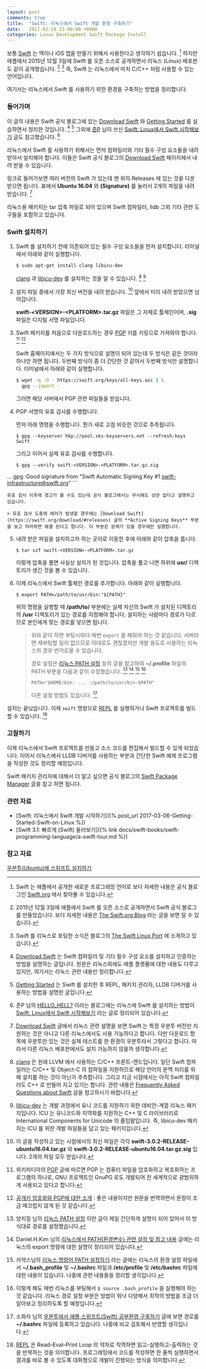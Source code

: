 ```yaml
---
layout: post
comments: true
title:  "Swift: 리눅스에서 Swift 개발 환경 구축하기"
date:   2017-02-19 23:00:00 +0900
categories: Linux Development Swift Package Install
---
```


보통 [Swift](https://swift.org) 는 맥이나 iOS 앱을 만들기 위해서 사용한다고 생각하기 쉽습니다. [^swift] 하지만 애플에서 2015년 12월 3일에 Swift 를 오픈 소스로 공개하면서 리눅스 (Linux) 배포판도 같이 공개했습니다. [^swift-welcome] [^swift-linux] 즉, Swift 는 리눅스에서 마치 C/C++ 처럼 사용할 수 있는 언어입니다.

여기서는 리눅스에서 Swift 를 사용하기 위한 환경을 구축하는 방법을 정리합니다.

### 들어가며

이 글의 내용은 Swift 공식 블로그에 있는 [Download Swift](https://swift.org/download/#releases) 와 [Getting Started](https://swift.org/getting-started/) 를 실습하면서 정리한 것입니다. [^download-swift] [^swift-started] 그외에 [준P](http://crasy.tistory.com) 님이 쓰신 [Swift: Linux에서 Swift 시작해보기](http://crasy.tistory.com/145) 글도 참고했습니다. [^crasy-145]

리눅스에서 Swift 를 사용하기 위해서는 먼저 컴파일러와 기타 필수 구성 요소들을 내려 받아서 설치해야 합니다. 이들은 Swift 공식 블로그의 [Download Swift](https://swift.org/download/#releases) 페이지에서 내려 받을 수 있습니다.

링크로 들어가보면 여러 버전의 Swift 가 있는데 맨 위의 Releases 에 있는 것을 다운받으면 됩니다. 표에서 **Ubuntu 16.04** 와  **(Signature)** 를 눌러서 2개의 파일을 내려 받습니다. [^swift-releases]

리눅스용 패키지는 tar 압축 파일로 되어 있으며 Swift 컴파일러, lldb 그외 기타 관련 도구들을 포함하고 있습니다.

### Swift 설치하기

1. Swift 를 설치하기 전에 의존되어 있는 필수 구성 요소들을 먼저 설치합니다. 터미널에서 아래와 같이 실행합니다.

	```sh
	$ sudo apt-get install clang libicu-dev
	```

	[clang](https://clang.llvm.org) 과 [libicu-dev](https://packages.debian.org/sid/libicu-dev) 를 설치하는 것을 알 수 있습니다. [^clang] [^libicu-dev]

2. 설치 파일 중에서 가장 최신 버전을 내려 받습니다. [^version] 앞에서 미리 내려 받았으면 넘어갑니다.

	**swift-\<VERSION\>-\<PLATFORM\>.tar.gz** 파일은 그 자체로 툴체인이며, **.sig** 파일은 디지털 서명 파일입니다.

3. Swift 패키지를 처음으로 다운로드하는 경우 [PGP](https://ko.wikipedia.org/wiki/PGP_(소프트웨어)) 키를 키링으로 가져와야 합니다. [^wikipedia-pgp] [^jinbo-pgp]

	Swift 홈페이지에서는 두 가지 방식으로 설명이 되어 있는데 두 방식은 같은 것이라 하나만 하면 됩니다. 두번째 방식이 좀 더 간단한 것 같아서 두번째 방식만 설명합니다. 터미널에서 아래와 같이 실행합니다.

	```sh
	$ wget -q -O - https://swift.org/keys/all-keys.asc | \
	  gpg --import -
	```

	그러면 해당 서버에서 PGP 관련 파일들을 받습니다.

4. PGP 서명의 유효 검사를 수행합니다.

	먼저 아래 명령을 수행합니다. 뭔가 새로 고침 비슷한 것으로 추측됩니다.

	```
	$ gpg --keyserver hkp://pool.sks-keyservers.net --refresh-keys Swift
	```

	그리고 이어서 실제 유효 검사를 수행합니다.

	```
	$ gpg --verify swift-<VERSION>-<PLATFORM>.tar.gz.sig
...
gpg: Good signature from "Swift Automatic Signing Key #1 <swift-infrastructure@swift.org>"
	```

	유효 검사 이후에 경고가 뜰 수도 있는데 공식 블로그에서는 무시해도 상관 없다고 설명하고 있습니다.

	> 유효 검사 도중에 에러가 발생할 경우에는 [Download Swift](https://swift.org/download/#releases) 글의 **Active Signing Keys** 부분을 보고 따라하면 해결 된다고 합니다. 이 부분은 문제가 있을 경우에만 실행합니다.

5. 내려 받은 파일을 설치하고자 하는 곳이로 이동한 후에 아래와 같이 압축을 풉니다.

	```
	$ tar xzf swift-<VERSION>-<PLATFORM>.tar.gz
	```

	이렇게 압축을 풀면 사실상 설치가 된 것입니다. 압축을 풀고 나면 하위에 **usr/** 디렉토리가 생긴 것을 볼 수 있습니다.

6. 이제 리눅스에서 Swift 툴체인 경로를 추가합니다. 아래와 같이 실행합니다.

	```
	$ export PATH=/path/to/usr/bin:"${PATH}"
	```

	위의 명령을 실행할 때 **/path/to/** 부분에는 실제 자신의 Swift 가 설치된 디렉토리의 **/usr** 디렉토리가 있는 경로를 지정해야 합니다. 설치하는 사람마다 경로가 다르므로 본인에게 맞는 경로를 넣으면 됩니다.

	> 위와 같이 하면 부팅시마다 매번 `export` 를 해줘야 하는 것 같습니다. 서버라면 재부팅할 일이 없으므로 이대로도 괜찮겠지만 개발 용도로 사용하는 리눅스의 경우 번거로울 수 있습니다.
	>
	> 경로 설정은 [리눅스 PATH 설정](http://egloos.zum.com/silve2/v/4448383) 등의 글을 참고하여 **~/.profile** 파일의 PATH 부분을 다음과 같이 수정했습니다. [^egloos-4448383] [^blueskywithyou-32] [^superad-path] [^linux-bash]
	>
	> ```
	> PATH="$HOME/bin: ... :/path/to/usr/bin:$PATH"
	> ```
	>
	> 다른 설정 방법도 있습니다. [^html5around-swift]

설치는 끝났습니다. 이제 `swift` 명령으로 [REPL](https://en.wikipedia.org/wiki/Read–eval–print_loop) 를 실행하거나 Swift 프로젝트를 빌드할 수 있습니다. [^repl]

### 고찰하기

이제 리눅스에서 Swift 프로젝트를 만들고 소스 코드를 편집해서 빌드할 수 있게 되었습니다. 이어서 리눅스에서 LLDB 디버거를 사용하는 부분과 간단한 Swift 예제 프로그램을 작성한 것도 정리할 예정입니다.

Swift 패키지 관리자에 대해서 더 알고 싶으면 공식 블로그의 [Swift Package Manager](https://swift.org/package-manager/) 글을 참고 하면 됩니다.

### 관련 자료

* [Swift: 리눅스에서 Swift 개발 시작하기]({% post_url 2017-03-06-Getting-Started-Swift-on-Linux %})
* [Swift 3.1: 빠르게 (Swift) 둘러보기]({% link docs/swift-books/swift-programming-language/a-swift-tour.md %})

### 참고 자료

[^swift]: Swift 는 애플에서 공개한 새로운 프로그래밍 언어로 보다 자세한 내용은 공식 블로그인 [Swift.org](https://swift.org) 에서 찾아볼 수 있습니다.

[^swift-welcome]: 2015년 12월 3일에 애플에서 Swift 를 오픈 소스로 공개하면서 Swift 공식 블로그를 만들었습니다. 보다 자세한 내용은 [The Swift.org Blog](https://swift.org/blog/welcome/) 라는 글을 보면 알 수 있습니다.

[^swift-linux]: Swift 를 리눅스로 포팅한 소식은 블로그의 [The Swift Linux Port](https://swift.org/blog/swift-linux-port/) 에 소개하고 있습니다.

[^download-swift]: [Download Swift](https://swift.org/download/#releases) 는 Swift 컴파일러 및 기타 필수 구성 요소를 설치하고 인증하는 방법을 설명하는 글입니다. 원문은 리눅스외에도 애플 플랫폼에 대한 내용도 다루고 있지만, 여기서는 리눅스 관련 내용만 정리합니다.

[^swift-started]: [Getting Started](https://swift.org/getting-started/) 는 Swift 를 설치한 후 REPL, 패키지 관리자, LLDB 디버거를 사용하는 방법을 설명한 글입니다.

[^crasy-145]: 준P 님의 [HELLO_HELL?](http://crasy.tistory.com) 이라는 블로그에는 리눅스에 Swift 를 설치하는 방법이 [Swift: Linux에서 Swift 시작해보기](http://crasy.tistory.com/145) 라는 글로 정리되어 있습니다.

[^swift-releases]: [Download Swift](https://swift.org/download/#releases) 글에서 리눅스 관련 설명을 보면 Swift 는 특정 우분투 버전만 지원하는 것은 아니고 다른 리눅스에서도 사용 가능하다고 합니다. 다만 다운로드 항목에 우분투만 있는 것은 실제 테스트를 한 환경이 우분투라서 그렇다고 합니다. 따라서 다른 리눅스 배포판에서도 설치 가능하지 않을까 생각합니다.

[^clang]: [clang](https://clang.llvm.org) 은 원래 LLVM 에서 사용하는 C/C++ 프론트-엔드입니다. 일단 Swift 컴파일러는 C/C++ 및 Object-C 의 컴파일을 지원하므로 해당 언어의 문맥 처리를 위해 설치를 하는 것이 아닌가 추측합니다. 그리고 지금 시점에서는 아직 Swift 컴파일러도 C++ 로 만들어 지고 있기는 합니다. 관련 내용은 [Frequently Asked Questions about Swift](https://github.com/apple/swift/blob/2c7b0b22831159396fe0e98e5944e64a483c356e/www/FAQ.rst) 글을 참고하시기 바랍니다.  

[^libicu-dev]: [libicu-dev](https://packages.debian.org/sid/libicu-dev) 는 개발 과정에서 유니 코드를 지원하기 위한 데비안-계열 리눅스 패키지입니다. ICU 는 유니코드와 지역화를 지원하는 C++ 및 C 라이브러리로 International Components for Unicode 의 줄임말입니다. 즉, libicu-dev 패키지는 ICU 를 위한 개발 파일들을 담고 있는 패키지입니다.

[^version]: 이 글을 작성하고 있는 시점에서의 최신 파일은 각각 **swift-3.0.2-RELEASE-ubuntu16.04.tar.gz** 와 **swift-3.0.2-RELEASE-ubuntu16.04.tar.gz.sig** 입니다. 2개의 파일 모두 받습니다.

[^wikipedia-pgp]: 위키피디아의 [PGP](https://ko.wikipedia.org/wiki/PGP_(소프트웨어)) 글에 따르면 PGP 는 컴퓨터 파일을 암호화하고 복호화하는 프로그램의 하나로, GNU 프로젝트인 GnuPG 로도 개발되어 전 세계적으로 광범위하게 사용되고 있다고 합니다.

[^jinbo-pgp]: [공개키 암호화와 PGP에 대한 소개](https://guide.jinbo.net/digital-security/communication-security/introduction-public-key-encryption) : 좋은 내용이지만 원문을 번역하면서 문장이 조금 매끄럽지 않게 된 것 같습니다.

[^egloos-4448383]: 양치질 님의 [리눅스 PATH 설정](http://egloos.zum.com/silve2/v/4448383) 이란 글이 제일 간단하게 설명이 되어 있어서 이 방식대로 경로를 설정했습니다.

[^blueskywithyou-32]: Daniel.H.Kim 님의 [리눅스에서 PATH(환경변수) 관련 설정 및 참고 내용](http://blueskywithyou.tistory.com/32) 글에는 리눅스의 export 명령에 대한 설명이 정리되어 있습니다.

[^superad-path]: 카약스님의 [리눅스 명령어 PATH 설정하기](http://superad.tistory.com/entry/리눅스-명령어-PATH설정하기) 라는 글에는 리눅스의 환경 설정 파일에서 **~/.bash_profile** 및 **~/.bashrc** 파일과 **/etc/profile** 및 **/etc/bashrc** 파일에 대한 내용이 있습니다. 나중에 관련 내용들을 정리할 생각입니다.

[^linux-bash]: 이렇게 해도 매번 리눅스를 부팅해서 `$ source .bash_profile` 을 실행해야 하는 것 같습니다. 리눅스 경로 설정 부분은 방법이 워낙 다양해서 최적의 방법을 조금 더 알아보고 정리하도록 할 예정입니다.

[^html5around-swift]: 소화자 님의 [우분투에서 애플 스위프트(Swift) 공부환경 구축하기](http://html5around.com/wordpress/tutorials/ubuntu-swift/) 글에 보면 경로를 **~/.bashrc** 파일에 등록하고 있습니다. 나중에 비교 검토해서 반영할 생각입니다.

[^repl]: [REPL](https://en.wikipedia.org/wiki/Read–eval–print_loop) 은 Read–Eval–Print Loop 의 약자로 직역하면 읽고-실행하고-출력하는 것을 반복하는 것을 의미합니다. 프로그래밍에서 코드를 작성하면 한 줄씩 실행하면서 결과를 바로 볼 수 있도록 대화형으로 개발이 진행되는 방식을 의미합니다.

[우분투(Ubuntu)에 스위프트 설치하기](http://blog.yagom.net/535)
